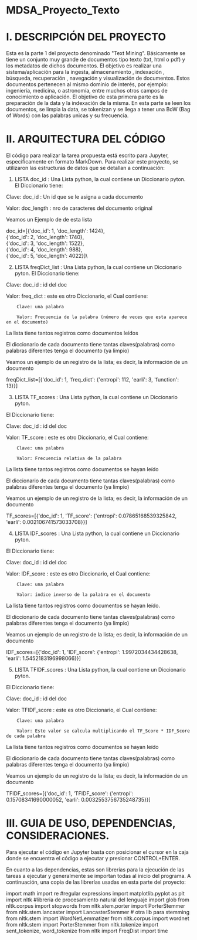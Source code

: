 # MDSA_Proyecto_Texto
# I. DESCRIPCIÓN DEL PROYECTO
Esta es la parte 1 del proyecto denominado "Text Mining".
Básicamente se tiene un conjunto muy grande de documentos tipo texto (txt, html o pdf) y los  metadatos de dichos documentos. El objetivo es realizar una sistema/aplicación para la ingesta,   almacenamiento , indexación , búsqueda, recuperación , navegación y visualización de documentos. Estos documentos pertenecen al mismo dominio de interés, por ejemplo: ingeniería, medicina, o astronomía, entre muchos otros campos de conocimiento o aplicación.
El objetivo de esta primera parte es la preparación de la data y la indexación de la misma. En esta parte se leen los documentos, se limpia la data, se tokenizan y se llega a tener una BoW (Bag of Words) con las palabras unicas y su frecuencia.

# II. ARQUITECTURA DEL CÓDIGO
El código para realizar la tarea propuesta está escrito para Jupyter, específicamente en formato MarkDown.
Para realizar este proyecto, se utilizaron las estructuras de datos que se detallan a continuación:


 1. LISTA doc_id : Una Lista python, la cual contiene un Diccionario pyton. 
 El Diccionario tiene: 
 
 Clave: doc_id : Un id que se le asigna a cada documento
 
 Valor: doc_length : nro de caracteres del documento original
 
 Veamos un Ejemplo de de esta lista

doc_id=[{'doc_id': 1, 'doc_length': 1424},\
        {'doc_id': 2, 'doc_length': 1740},\
        {'doc_id': 3, 'doc_length': 1522},\
        {'doc_id': 4, 'doc_length': 988},\
        {'doc_id': 5, 'doc_length': 4022}]\
       
       
 2. LISTA freqDict_list : Una Lista python, la cual contiene un Diccionario pyton.
 El Diccionario tiene: 
 
 Clave: doc_id : id del doc
 
 Valor: freq_dict : este es otro Diccionario, el Cual contiene:
 
        Clave: una palabra
        
        Valor: Frecuencia de la palabra (número de veces que esta aparece en el documento)
        
 La lista tiene tantos registros como documentos leídos
 
 El diccionario de cada documento tiene tantas claves(palabras) como palabras diferentes tenga el documento (ya limpio)
 
 Veamos un ejemplo de un registro de la lista; es decir, la información de un documento

freqDict_list=[{'doc_id': 1, 'freq_dict': {'entropi': 112, 'earli': 3, 'function': 13}}]



 3. LISTA TF_scores : Una Lista python, la cual contiene un Diccionario pyton.
 
 El Diccionario tiene: 
 
 Clave: doc_id : id del doc
 
 Valor: TF_score : este es otro Diccionario, el Cual contiene:
 
        Clave: una palabra
        
        Valor: Frecuencia relativa de la palabra
        
 La lista tiene tantos registros como documentos se hayan leído
 
 El diccionario de cada documento tiene tantas claves(palabras) como palabras diferentes tenga el documento (ya limpio)

Veamos un ejemplo de un registro de la lista; es decir, la información de un documento

TF_scores=[{'doc_id': 1, 'TF_score': {'entropi': 0.07865168539325842, 'earli': 0.002106741573033708}}]




 4. LISTA IDF_scores : Una Lista python, la cual contiene un Diccionario pyton.
 
 El Diccionario tiene: 
 
 Clave: doc_id : id del doc
 
 Valor: IDF_score : este es otro Diccionario, el Cual contiene:
 
        Clave: una palabra
        
        Valor: índice inverso de la palabra en el documento
        
 La lista tiene tantos registros como documentos se hayan leído.
 
 El diccionario de cada documento tiene tantas claves(palabras) como palabras diferentes tenga el documento (ya limpio)
 
 Veamos un ejemplo de un registro de la lista; es decir, la información de un documento

IDF_scores=[{'doc_id': 1, 'IDF_score': {'entropi': 1.9972034434428638, 'earli': 1.5452183196998066}}]



 5. LISTA TFIDF_scores : Una Lista python, la cual contiene un Diccionario pyton.
 
 El Diccionario tiene: 
 
 Clave: doc_id : id del doc
 
 Valor: TFIDF_score : este es otro Diccionario, el Cual contiene:
 
        Clave: una palabra
        
        Valor: Este valor se calcula multiplicando el TF_Score * IDF_Score de cada palabra
        
 La lista tiene tantos registros como documentos se hayan leído
 
 El diccionario de cada documento tiene tantas claves(palabras) como palabras diferentes tenga el documento (ya limpio)
 
 Veamos un ejemplo de un registro de la lista; es decir, la información de un documento
 
TFIDF_scores=[{'doc_id': 1, 'TFIDF_score': {'entropi': 0.15708341690000052, 'earli': 0.0032553756735248735}}]



# III. GUIA DE USO, DEPENDENCIAS, CONSIDERACIONES.
Para ejecutar el código en Jupyter basta con posicionar el cursor en la caja donde se encuentra el código a ejecutar y presionar CONTROL+ENTER.

En cuanto a las dependencias, estas son librerías para la ejecución de las tareas a ejecutar y generalmente se importan todas al inicio del programa. A continuación, una copia de las librerías usadas en esta parte del proyecto:

import math
import re                        #regular expressions
import matplotlib.pyplot as plt
import nltk                      #libreria de procesamiento natural del lenguaje 
import glob
from nltk.corpus import stopwords
from nltk.stem.porter import PorterStemmer
from nltk.stem.lancaster import LancasterStemmer # otra lib para stemming
from nltk.stem import WordNetLemmatizer
from nltk.corpus import wordnet
from nltk.stem import PorterStemmer
from nltk.tokenize import sent_tokenize, word_tokenize
from nltk import FreqDist
import time


